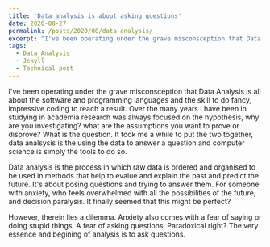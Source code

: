 ```yaml
---
title: 'Data analysis is about asking questions'
date: 2020-08-27
permalink: /posts/2020/08/data-analysis/
excerpt: "I've been operating under the grave misconsception that Data Analysis is all about the software and programming languages and the skill to do fancy, impressive coding to reach a result. Over the many years I have been in studying in academia research was always focused on the hypothesis, why are you investigating? what are the assumptions you want to prove or disprove? What is the question. It took me a while to put the two together, data analsysis is the using the data to answer a question and computer science is simply the tools to do so...[Read More](/posts/2020/08/data-analysis/)"
tags:
  - Data Analysis
  - Jekyll
  - Technical post
---
```


I've been operating under the grave misconsception that Data Analysis is all about the software and programming languages and the skill to do fancy, impressive coding to reach a result. Over the many years I have been in studying in academia research was always focused on the hypothesis, why are you investigating? what are the assumptions you want to prove or disprove? What is the question. It took me a while to put the two together, data analsysis is the using the data to answer a question and computer science is simply the tools to do so.  

Data analysis is the process in which raw data is ordered and organised to be used in methods that help to evalue and explain the past and predict the future. It's about posing questions and trying to answer them. For someone with anxiety, who feels overwhelmed with all the possibilities of the future, and decision paralysis. It finally seemed that this might be perfect?

However, therein lies a dilemma. Anxiety also comes with a fear of saying or doing stupid things. A fear of asking questions. Paradoxical right? The very essence and begining of analysis is to ask questions. 

